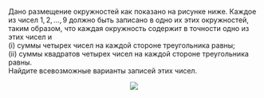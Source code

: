 Дано  размещение окружностей как показано на рисунке ниже. Каждое из чисел $1,2,\ldots ,9$ должно быть записано в одно их этих окружностей, таким образом, что каждая окружность содержит в точности одно из этих чисел и
<br> (i)	суммы четырех чисел на каждой стороне треугольника равны;
<br> (ii)	суммы квадратов четырех чисел на каждой стороне треугольника равны.
<br> Найдите всевозможные варианты записей этих чисел.
 <p align="center"><img src="https://matol.nomomon.repl.co/http:&&matol.kz&images&17&2000_2.jpg" height=""></p>